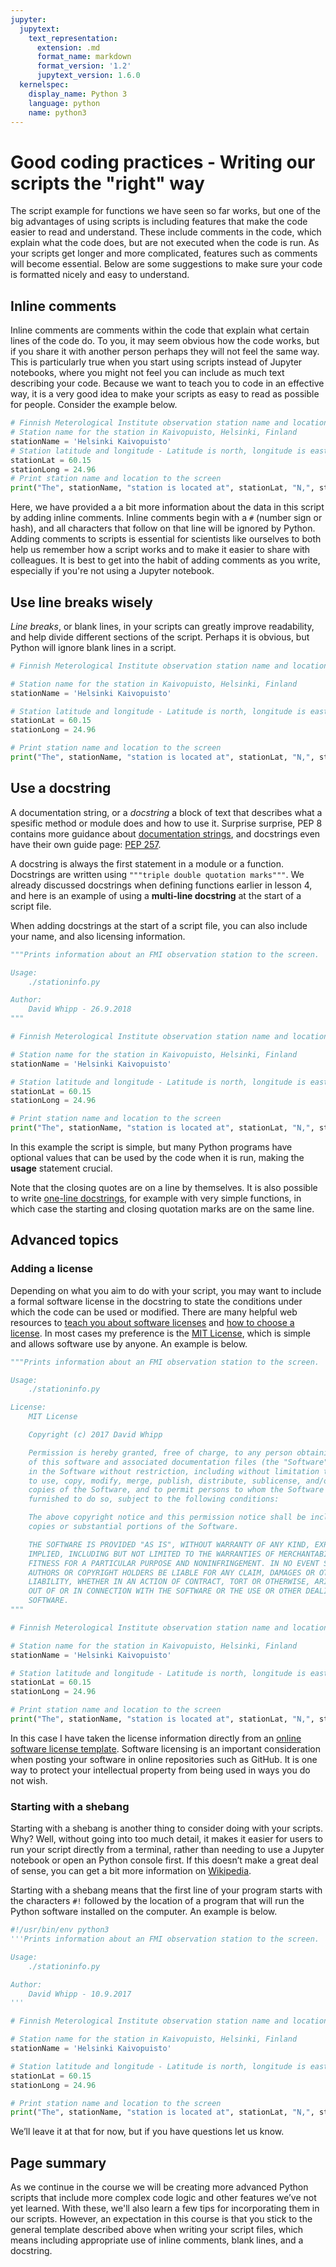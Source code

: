 ```yaml
---
jupyter:
  jupytext:
    text_representation:
      extension: .md
      format_name: markdown
      format_version: '1.2'
      jupytext_version: 1.6.0
  kernelspec:
    display_name: Python 3
    language: python
    name: python3
---
```


# Good coding practices - Writing our scripts the "right" way

The script example for functions we have seen so far works, but one of the big advantages of using scripts is including features that make the code easier to read and understand.
These include comments in the code, which explain what the code does, but are not executed when the code is run.
As your scripts get longer and more complicated, features such as comments will become essential.
Below are some suggestions to make sure your code is formatted nicely and easy to understand.

<!-- #region -->
## Inline comments

Inline comments are comments within the code that explain what certain lines of the code do.
To you, it may seem obvious how the code works, but if you share it with another person perhaps they will not feel the same way.
This is particularly true when you start using scripts instead of Jupyter notebooks, where you might not feel you can include as much text describing your code.
Because we want to teach you to code in an effective way, it is a very good idea to make your scripts as easy to read as possible for people.
Consider the example below.

```python
# Finnish Meterological Institute observation station name and location data
# Station name for the station in Kaivopuisto, Helsinki, Finland
stationName = 'Helsinki Kaivopuisto'
# Station latitude and longitude - Latitude is north, longitude is east
stationLat = 60.15
stationLong = 24.96
# Print station name and location to the screen
print("The", stationName, "station is located at", stationLat, "N,", stationLong, "E")
```

Here, we have provided a a bit more information about the data in this script by adding inline comments.
Inline comments begin with a `#` (number sign or hash), and all characters that follow on that line will be ignored by Python.
Adding comments to scripts is essential for scientists like ourselves to both help us remember how a script works and to make it easier to share with colleagues.
It is best to get into the habit of adding comments as you write, especially if you're not using a Jupyter notebook.
<!-- #endregion -->

<!-- #region -->
## Use line breaks wisely

*Line breaks*, or blank lines, in your scripts can greatly improve readability, and help divide different sections of the script.
Perhaps it is obvious, but Python will ignore blank lines in a script.

```python
# Finnish Meterological Institute observation station name and location data

# Station name for the station in Kaivopuisto, Helsinki, Finland
stationName = 'Helsinki Kaivopuisto'

# Station latitude and longitude - Latitude is north, longitude is east
stationLat = 60.15
stationLong = 24.96

# Print station name and location to the screen
print("The", stationName, "station is located at", stationLat, "N,", stationLong, "E")
```
<!-- #endregion -->

<!-- #region -->
## Use a docstring


A documentation string, or a *docstring* a block of text that describes what a spesific method or module does and how to use it. Surprise surprise, PEP 8 contains more guidance about [documentation strings](https://www.python.org/dev/peps/pep-0008/#documentation-strings), and docstrings even have their own guide page: [PEP 257](https://www.python.org/dev/peps/pep-0257/).

A docstring is always the first statement in a module or a function. Docstrings are written using `"""triple double quotation marks"""`. We already discussed docstrings when defining functions earlier in lesson 4, and here is an example of using a **multi-line docstring** at the start of a script file.

When adding docstrings at the start of a script file, you can also include your name, and also licensing information.



```python
"""Prints information about an FMI observation station to the screen.

Usage:
    ./stationinfo.py

Author:
    David Whipp - 26.9.2018
"""

# Finnish Meterological Institute observation station name and location data

# Station name for the station in Kaivopuisto, Helsinki, Finland
stationName = 'Helsinki Kaivopuisto'

# Station latitude and longitude - Latitude is north, longitude is east
stationLat = 60.15
stationLong = 24.96

# Print station name and location to the screen
print("The", stationName, "station is located at", stationLat, "N,", stationLong, "E")
```

In this example the script is simple, but many Python programs have optional values that can be used by the code when it is run, making the **usage** statement crucial.

Note that the closing quotes are on a line by themselves. It is also possible to write [one-line docstrings](https://www.python.org/dev/peps/pep-0257/#one-line-docstrings), for example with very simple functions, in which case the starting and closing quotation marks are on the same line.
<!-- #endregion -->

<!-- #region -->
## Advanced topics

### Adding a license

Depending on what you aim to do with your script, you may want to include a formal software license in the docstring to state the conditions under which the code can be used or modified.
There are many helpful web resources to [teach you about software licenses](https://tldrlegal.com/) and [how to choose a license](http://choosealicense.com/).
In most cases my preference is the [MIT License](https://opensource.org/licenses/MIT), which is simple and allows software use by anyone. An example is below.

```python
"""Prints information about an FMI observation station to the screen.

Usage:
    ./stationinfo.py

License:
    MIT License

    Copyright (c) 2017 David Whipp

    Permission is hereby granted, free of charge, to any person obtaining a copy
    of this software and associated documentation files (the "Software"), to deal
    in the Software without restriction, including without limitation the rights
    to use, copy, modify, merge, publish, distribute, sublicense, and/or sell
    copies of the Software, and to permit persons to whom the Software is
    furnished to do so, subject to the following conditions:

    The above copyright notice and this permission notice shall be included in all
    copies or substantial portions of the Software.

    THE SOFTWARE IS PROVIDED "AS IS", WITHOUT WARRANTY OF ANY KIND, EXPRESS OR
    IMPLIED, INCLUDING BUT NOT LIMITED TO THE WARRANTIES OF MERCHANTABILITY,
    FITNESS FOR A PARTICULAR PURPOSE AND NONINFRINGEMENT. IN NO EVENT SHALL THE
    AUTHORS OR COPYRIGHT HOLDERS BE LIABLE FOR ANY CLAIM, DAMAGES OR OTHER
    LIABILITY, WHETHER IN AN ACTION OF CONTRACT, TORT OR OTHERWISE, ARISING FROM,
    OUT OF OR IN CONNECTION WITH THE SOFTWARE OR THE USE OR OTHER DEALINGS IN THE
    SOFTWARE.
"""

# Finnish Meterological Institute observation station name and location data

# Station name for the station in Kaivopuisto, Helsinki, Finland
stationName = 'Helsinki Kaivopuisto'

# Station latitude and longitude - Latitude is north, longitude is east
stationLat = 60.15
stationLong = 24.96

# Print station name and location to the screen
print("The", stationName, "station is located at", stationLat, "N,", stationLong, "E")
```

In this case I have taken the license information directly from an [online software license template](http://choosealicense.com/licenses/mit/).
Software licensing is an important consideration when posting your software in online repositories such as GitHub.
It is one way to protect your intellectual property from being used in ways you do not wish.
<!-- #endregion -->

<!-- #region -->
### Starting with a shebang

Starting with a shebang is another thing to consider doing with your scripts.
Why?
Well, without going into too much detail, it makes it easier for users to run your script directly from a terminal, rather than needing to use a Jupyter notebook or open an Python console first.
If this doesn’t make a great deal of sense, you can get a bit more information on [Wikipedia](https://en.wikipedia.org/wiki/Shebang_(Unix)).

Starting with a shebang means that the first line of your program starts with the characters `#!` followed by the location of a program that will run the Python software installed on the computer.
An example is below.

```python
#!/usr/bin/env python3
'''Prints information about an FMI observation station to the screen.

Usage:
    ./stationinfo.py

Author:
    David Whipp - 10.9.2017
'''

# Finnish Meterological Institute observation station name and location data

# Station name for the station in Kaivopuisto, Helsinki, Finland
stationName = 'Helsinki Kaivopuisto'

# Station latitude and longitude - Latitude is north, longitude is east
stationLat = 60.15
stationLong = 24.96

# Print station name and location to the screen
print("The", stationName, "station is located at", stationLat, "N,", stationLong, "E")
```

We’ll leave it at that for now, but if you have questions let us know.
<!-- #endregion -->

## Page summary

As we continue in the course we will be creating more advanced Python scripts that include more complex code logic and other features we’ve not yet learned.
With these, we'll also learn a few tips for incorporating them in our scripts.
However, an expectation in this course is that you stick to the general template described above when writing your script files, which means including appropriate use of inline comments, blank lines, and a docstring.
